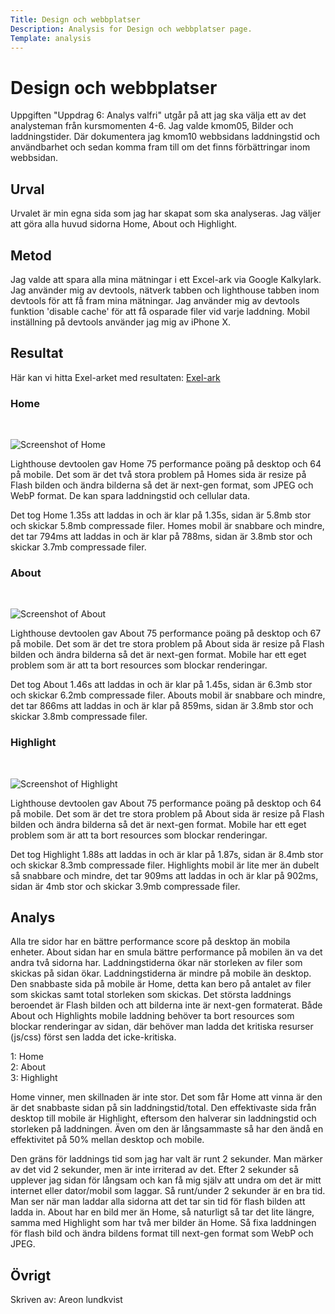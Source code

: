 ```yaml
---
Title: Design och webbplatser
Description: Analysis for Design och webbplatser page.
Template: analysis
---
```

Design och webbplatser
=======================
 
Uppgiften "Uppdrag 6: Analys valfri" utgår på att jag ska välja ett av det analysteman från kursmomenten 4-6. Jag valde kmom05, Bilder och laddningstider. Där dokumentera jag kmom10 webbsidans laddningstid och användbarhet och sedan komma fram till om det finns förbättringar inom webbsidan.
 
Urval
-----------------------
 
Urvalet är min egna sida som jag har skapat som ska analyseras. Jag väljer att göra alla huvud sidorna Home, About och Highlight. 
 
Metod
-----------------------
 
Jag valde att spara alla mina mätningar i ett Excel-ark via Google Kalkylark. Jag använder mig av devtools, nätverk tabben och lighthouse tabben inom devtools för att få fram mina mätningar. Jag använder mig av devtools funktion 'disable cache' för att få osparade filer vid varje laddning. Mobil inställning på devtools använder jag mig av iPhone X.
 
Resultat
-----------------------
 
Här kan vi hitta Exel-arket med resultaten: <a href="https://docs.google.com/spreadsheets/d/1_8lW5V-ue-cDH-R-VQQUk2FeGE70s9GfNWaRSybsRAI/edit?usp=sharing">Exel-ark</a>
<br/>
 
### Home
<br>
 
![Screenshot of Home](../content/analysis/img/home.png)
 
Lighthouse devtoolen gav Home 75 performance poäng på desktop och 64 på mobile. Det som är det två stora problem på Homes sida är resize på Flash bilden och ändra bilderna så det är next-gen format, som JPEG och WebP format. De kan spara laddningstid och cellular data.
 
Det tog Home 1.35s att laddas in och är klar på 1.35s, sidan är 5.8mb stor och skickar 5.8mb compressade filer. Homes mobil är snabbare och mindre, det tar 794ms att laddas in och är klar på 788ms, sidan är 3.8mb stor och skickar 3.7mb compressade filer.
 
### About
<br>
 
![Screenshot of About](../content/analysis/img/about.png)
 
Lighthouse devtoolen gav About 75 performance poäng på desktop och 67 på mobile. Det som är det tre stora problem på About sida är resize på Flash bilden och ändra bilderna så det är next-gen format. Mobile har ett eget problem som är att ta bort resources som blockar renderingar. 
 
Det tog About 1.46s att laddas in och är klar på 1.45s, sidan är 6.3mb stor och skickar 6.2mb compressade filer. Abouts mobil är snabbare och mindre, det tar 866ms att laddas in och är klar på 859ms, sidan är 3.8mb stor och skickar 3.8mb compressade filer.
 
### Highlight
<br>
 
![Screenshot of Highlight](../content/analysis/img/highlight.png)
 
Lighthouse devtoolen gav About 75 performance poäng på desktop och 64 på mobile. Det som är det tre stora problem på About sida är resize på Flash bilden och ändra bilderna så det är next-gen format. Mobile har ett eget problem som är att ta bort resources som blockar renderingar. 
 
Det tog Highlight 1.88s att laddas in och är klar på 1.87s, sidan är 8.4mb stor och skickar 8.3mb compressade filer. Highlights mobil är lite mer än dubelt så snabbare och mindre, det tar 909ms att laddas in och är klar på 902ms, sidan är 4mb stor och skickar 3.9mb compressade filer.
 
 
Analys
-----------------------
 
Alla tre sidor har en bättre performance score på desktop än mobila enheter. About sidan har en smula bättre performance på mobilen än va det andra två sidorna har. Laddningstiderna ökar när storleken av filer som skickas på sidan ökar. Laddningstiderna är mindre på mobile än desktop. Den snabbaste sida på mobile är Home, detta kan bero på antalet av filer som skickas samt total storleken som skickas. Det största laddnings beroendet är Flash bilden och att bilderna inte är next-gen formaterat. Både About och Highlights mobile laddning behöver ta bort resources som blockar renderingar av sidan, där behöver man ladda det kritiska resurser (js/css) först sen ladda det icke-kritiska.
 
1: Home<br>
2: About<br>
3: Highlight<br>
 
Home vinner, men skillnaden är inte stor. Det som får Home att vinna är den är det snabbaste sidan på sin laddningstid/total. Den effektivaste sida från desktop till mobile är Highlight, eftersom den halverar sin laddningstid och storleken på laddningen. Även om den är långsammaste så har den ändå en effektivitet på 50% mellan desktop och mobile.
 
Den gräns för laddnings tid som jag har valt är runt 2 sekunder. Man märker av det vid 2 sekunder, men är inte irriterad av det. Efter 2 sekunder så upplever jag sidan för långsam och kan få mig själv att undra om det är mitt internet eller dator/mobil som laggar. Så runt/under 2 sekunder är en bra tid. Man ser när man laddar alla sidorna att det tar sin tid för flash bilden att ladda in. About har en bild mer än Home, så naturligt så tar det lite längre, samma med Highlight som har två mer bilder än Home. Så fixa laddningen för flash bild och ändra bildens format till next-gen format som WebP och JPEG.
 
 
Övrigt
-----------------------
 
Skriven av: Areon lundkvist
 


